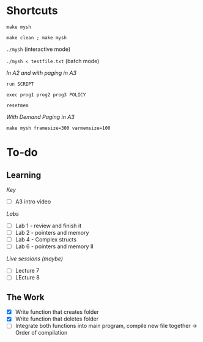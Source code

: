 # Shortcuts

`make mysh`

`make clean ; make mysh`

`./mysh` (interactive mode)

`./mysh < testfile.txt` (batch mode)

*In A2 and with paging in A3*

`run SCRIPT`

`exec prog1 prog2 prog3 POLICY`

`resetmem`

*With Demand Paging in A3*

`make mysh framesize=300 varmemsize=100`


# To-do

## Learning

*Key*
- [ ] A3 intro video

*Labs*

- [ ] Lab 1 - review and finish it
- [ ] Lab 2 - pointers and memory
- [ ] Lab 4 - Complex structs
- [ ] Lab 6 - pointers and memory II

*Live sessions (maybe)*

- [ ] Lecture 7
- [ ] LEcture 8

## The Work

- [x] Write function that creates folder
- [x] Write function that deletes folder
- [ ] Integrate both functions into main program, compile new file together -> Order of compilation